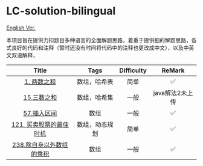 # LC-solution-bilingual

[English Ver.](/README.md)

本项目旨在提供力扣题目多种语言的全面解题思路，着重于提供细的解题思路，各式良好的代码和注释（暂时还没有时间将代码中的注释也更改成中文），以及中英文双语解释，

|                                      Title                                      |      Tags      | Difficulty |     ReMark     |
| :-----------------------------------------------------------------------------: | :------------: | :--------: | :-------------: |
|                   [1. 两数之和](/Solution_CN/0001_Two_Sum_CN.md)                   |  数组，哈希表  |    简单    |       ✅       |
|                    [15.三数之和](/Solution_CN/0015_3Sum_CN.md)                    |  数组，哈希集  |    一般    | java解法2未上传 |
|               [57.插入区间](/Solution_CN/0057_Insert_Interva_CN.md)               |      数组      |    一般    |       ✅       |
| [121. 买卖股票的最佳时机](/Solution_CN/0121_Best_Time_to_Buy_and_Sell_Stock_CN.md) | 数组，动态规划 |    简单    |       ✅       |
|                            [238.除自身以外数组的乘积](/Solution_CN/0238_Product_of_Array_Except_Self_CN.md)                            |      数组      |    一般    |       ✅       |
